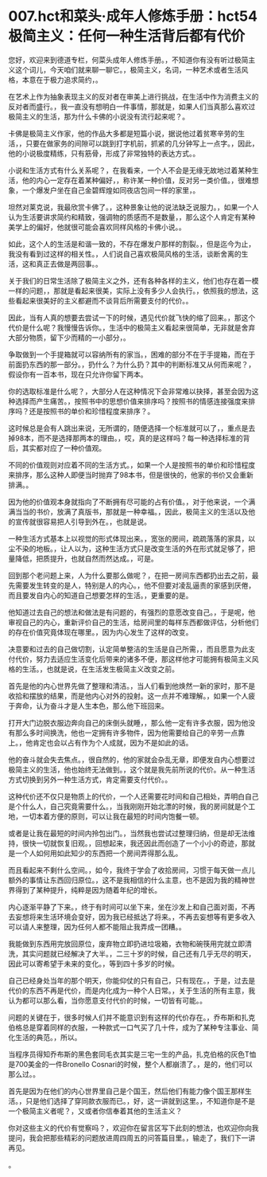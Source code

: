 # 007.hct和菜头·成年人修炼手册：hct54 极简主义：任何一种生活背后都有代价

您好，欢迎来到德道专栏，何菜头成年人修炼手册。，不知道你有没有听过极简主义这个词儿，今天咱们就来聊一聊它。，极简主义，名词，一种艺术或者生活风格，本意在于极力追求简约，。

在艺术上作为抽象表现主义的反对者在审美上进行挑战，在生活中作为消费主义的反对者而盛行。，我一直没有想明白一件事情，那就是，如果人们当真那么喜欢过极简主义的生活，那为什么卡佛的小说没有流行起来呢？。

卡佛是极简主义作家，他的作品大多都是短篇小说，据说他过着贫寒辛劳的生活，，只要在做家务的间隙可以跳到打字机前，抓紧的几分钟写上一点字。，因此，他的小说极度精练，只有筋骨，形成了非常独特的表达方式。。

小说和生活方式有什么关系呢？，在我看来，一个人不会是无缘无故地过着某种生活，他的内心一定存在着某种偏好，，称许某一种价值，反对另一类价值。，很难想象，一个爆发户坐在自己金碧辉煌如同夜店包间一样的家里，。

坦然对莱克说，我最欣赏卡佛了。，这种景象让他的说法缺乏说服力。，如果一个人认为生活要讲求简约和精致，强调物的质感而不是数量，，那么这个人肯定有某种美学上的偏好，他就很可能会喜欢同样风格的卡佛小说。。

如此，这个人的生活是和谐一致的，不存在爆发户那样的割裂。，但是迄今为止，我没有看到过这样的相关性。，人们说自己喜欢极简风格的生活，谈断舍离的生活，这和真正去做是两回事。。

关于我们的日常生活除了极简主义之外，还有各种各样的主义，他们也存在着一模一样的问题，，那就是看起来很美，实际上没有多少人会执行。，依照我的想法，这些看起来很美好的主义都避而不谈背后所需要支付的代价。。

因此，当有人真的想要去尝试一下的时候，遇见代价就飞快的缩了回来。，那这个代价是什么呢？我慢慢告诉你。，生活中的极简主义看起来很简单，无非就是舍弃大部分物质，留下少而精的一小部分，。

争取做到一个手提箱就可以容纳所有的家当。，困难的部分不在于手提箱，而在于前面扔东西的那一部分。，扔什么？为什么扔？其中的判断标准又从何而来呢？，假设你有一百本书，现在只允许你留下两本。

你的选取标准是什么呢？，大部分人在这种情况下会非常难以抉择，甚至会因为这种选择而产生痛苦。，按照书中的思想价值来排序吗？按照书的情感连接强度来排序吗？还是按照书的单价和珍惜程度来排序？。

这时候总是会有人跳出来说，无所谓的，随便选择一个标准就可以了，，重点是去掉98本，而不是选择那两本的理由。，哎，真的是这样吗？每一种选择标准的背后，其实都对应了一种价值观。

不同的价值观则对应着不同的生活方式。，如果一个人是按照书的单价和珍惜程度来排序，那么这种人即便当时抛弃了98本书，但是很快的，他家的书价又会重新排满。。

因为他的价值观本身就指向了不断拥有尽可能的占有价值。，对于他来说，一个满满当当的书价，放满了真版书，那就是一种幸福。，因此，极简主义的生活以及他的宣传就很容易把人引导到外在。，也就是说。

一种生活方式基本上以视觉的形式体现出来。，宽张的房间，疏疏落落的家具，以尘不染的地板。，让人以为，这种生活方式只是改变生活的外在形式就足够了，把量降低，把质提升，也就自然而然达成。，可是。

回到那个老问题上来，人为什么要那么做呢？，在把一房间东西都扔出去之前，最先需要发生转变的是人，特别是人的内心。，他不但要对凌乱逼责的家感到厌倦，而且要发自内心的知道自己想要怎样的生活。，更重要的是。

他知道过去自己的想法和做法是有问题的，有强烈的意愿改变自己。，于是呢，他审视自己的内心，重新评价自己的生活，给房间里的每样东西都做评估，分析他们的存在价值究竟体现在哪里。，因为内心发生了这样的改变。

决意要和过去的自己做切割，认定简单整洁的生活是自己所需，，而且愿意为此支付代价，努力去适应生活变化后带来的诸多不便，那这样他才可能拥有极简主义风格的生活。，也就是说，在生活发生极简主义改变之前。

首先是他的内心世界先做了整理和清洁。，当人们看到他焕然一新的家时，那不是收拾和摆放的结果，而是他内心对外的投射。这一点并不难理解。，如果一个人疲于奔命，认为奋斗才是人生本色，那么他下班回来。

打开大门边脱衣服边奔向自己的床倒头就睡，，那么他一定有许多衣服，因为他没有那么多时间换洗，他也一定拥有许多物件，因为他需要给自己的辛劳一点靠上。，他肯定也会以占有作为个人成就，因为不是如此的话。

他的奋斗就会失去焦点。，很自然的，他的家就会杂乱无章，即便发自内心想要过极简主义的生活，他也始终无法做到。，这个就是我先前所说的代价。从一种生活方式切换到另外一种生活方式，肯定需要支付代价。。

这种代价还不仅只是物质上的代价，一个人还需要花时间和自己相处，弄明白自己是个什么人，自己究竟需要什么。，当我刚刚开始北漂的时候，我的房间就是个工地，一切本着方便的原则，可以让我在最短的时间内饱餐一顿。

或者是让我在最短的时间内拎包出门。，当然我也尝试过整理归纳，但是却无法维持，很快一切就恢复旧观。，回想起来，我还因此而创造了一个小小的奇迹，那就是一个人如何用如此知少的东西把一个房间弄得那么乱。

而且看起来不剩什么空间。，如今，我终于学会了收拾房间，习惯于每天做一点儿额外的事情让东西回归原位。，这不是我相信的什么主意，也不是因为我的精神世界得到了某种提升，纯粹是因为随着年纪的增长。

内心逐渐平静了下来。，终于有时间可以坐下来，坐在沙发上和自己面对面，不再去妄想将来生活环境会变好，因为我已经抵达了将来。，不再去妄想等有更多收入可以请人来整理，因为任何人都不能阻止我弄成一团糟。。

我能做到东西用完放回原位，废弃物立即扔进垃圾箱，衣物和碗筷用完就立即清洗，其实问题就已经解决了大半。，二三十岁的时候，自己还有几乎无尽的明天，因此可以寄希望于未来的变化。，等到四十多岁的时候。

自己已经身处当年的那个明天，你能仰仗的只有自己，只有现在。，于是，过去是代价的东西不再是代价，而是内化成为一种个人日常。，关于生活的所有主意，我认为都可以那么看，当你愿意支付代价的时候，一切皆有可能。。

问题的关键在于，很多时候人们并不能意识到有这样的代价存在。，乔布斯和扎克伯格总是穿着同样的衣服，一种款式一口气买了几十件，成为了某种专注事业、简化生活的典范。，所以。

当程序员得知乔布斯的黑色套同毛衣其实是三宅一生的产品，扎克伯格的灰色T恤是700美金的一件Bronello Cosnari的时候，整个人都崩溃了。，是的，他们可以那么过。。

首先是因为在他们的内心世界里自己是个国王，然后他们有能力像个国王那样生活。，只是他们选择了穿同款衣服而已。，好，这一讲就到这里。，不知道你是不是一个极简主义者呢？，又或者你信奉着其他的生活主义？

你对这些主义的代价有觉察吗？，欢迎你在留言区写下此刻的想法，也欢迎你向我提问，我会把那些精彩的问题放进周四周五的问答篇目里。，输走了，我们下一讲再见。

。